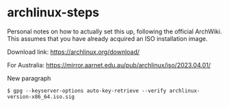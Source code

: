 # archlinux-steps   
Personal notes on how to actually set this up, following the official ArchWiki.
This assumes that you have already acquired an ISO installation image.
  
Download link: https://archlinux.org/download/

For Australia: https://mirror.aarnet.edu.au/pub/archlinux/iso/2023.04.01/

New paragraph

`$ gpg --keyserver-options auto-key-retrieve --verify archlinux-version-x86_64.iso.sig`
